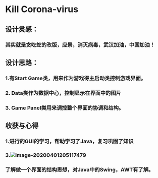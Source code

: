 # Kill    Corona-virus 

## 设计灵感：

### 其实就是贪吃蛇的改版，应景，消灭病毒，武汉加油，中国加油！

## 设计思路：

### 1.有Start Game类，用来作为游戏得主启动类控制游戏界面。

### 2. Data类作为数据中心，控制显示在界面中的图片

### 3. Game Panel类用来调控整个界面的协调和结构。

## 收获与心得

### 1.进行的GUI的学习，帮助学习了Java，复习巩固了知识

### 3.![image-20200401205117479](C:\Users\94776\AppData\Roaming\Typora\typora-user-images\image-20200401205117479.png)

### 了解做一个界面的结构思想，对Java中的Swing，AWT有了解。

